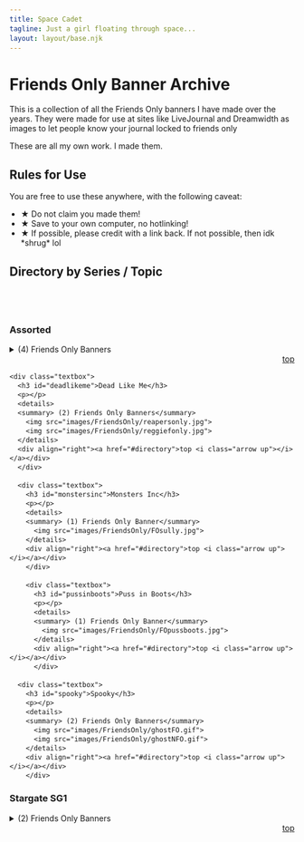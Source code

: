 ```yaml
---
title: Space Cadet
tagline: Just a girl floating through space...
layout: layout/base.njk
---
```


<h1>Friends Only Banner Archive</h1>
<p>This is a collection of all the Friends Only banners I have made over the years. They were made for use at sites like LiveJournal and Dreamwidth as images to let people know your journal locked to friends only</p>

<p>These are all my own work. I made them.</p>

<h2>Rules for Use</h2>
<p>You are free to use these anywhere, with the following caveat:</p>
<ul style="padding-left:20px;">
  <li><strong>&#9733;</strong> Do not claim you made them!</li>
  <li><strong>&#9733;</strong> Save to your own computer, no hotlinking! </li>
  <li><strong>&#9733;</strong> If possible, please credit with a link back. If not possible, then idk *shrug* lol</li>
</ul>

<h2 id="directory">Directory by Series / Topic</h2>

<div id="toc" style="padding:20px;"></div>

<div class="textbox">
  <h3 id="foassorted">Assorted</h3>
  <p></p>
  <details>
  <summary> (4) Friends Only Banners</summary>
    <img src="images/FriendsOnly/battyFO.jpg">
    <img src="images/FriendsOnly/FOnoose.jpg">
    <img src="images/FriendsOnly/FOrobots.gif">
    <img src="images/FriendsOnly/FO1.png">
  </details>
  <div align="right"><a href="#directory">top <i class="arrow up"></i></a></div>
  </div>

    <div class="textbox">
      <h3 id="deadlikeme">Dead Like Me</h3>
      <p></p>
      <details>
      <summary> (2) Friends Only Banners</summary>
        <img src="images/FriendsOnly/reapersonly.jpg">
        <img src="images/FriendsOnly/reggiefonly.jpg">
      </details>
      <div align="right"><a href="#directory">top <i class="arrow up"></i></a></div>
      </div>

      <div class="textbox">
        <h3 id="monstersinc">Monsters Inc</h3>
        <p></p>
        <details>
        <summary> (1) Friends Only Banner</summary>
          <img src="images/FriendsOnly/FOsully.jpg">
        </details>
        <div align="right"><a href="#directory">top <i class="arrow up"></i></a></div>
        </div>

        <div class="textbox">
          <h3 id="pussinboots">Puss in Boots</h3>
          <p></p>
          <details>
          <summary> (1) Friends Only Banner</summary>
            <img src="images/FriendsOnly/FOpussboots.jpg">
          </details>
          <div align="right"><a href="#directory">top <i class="arrow up"></i></a></div>
          </div>

      <div class="textbox">
        <h3 id="spooky">Spooky</h3>
        <p></p>
        <details>
        <summary> (2) Friends Only Banners</summary>
          <img src="images/FriendsOnly/ghostFO.gif">
          <img src="images/FriendsOnly/ghostNFO.gif">
        </details>
        <div align="right"><a href="#directory">top <i class="arrow up"></i></a></div>
        </div>

  <div class="textbox">
    <h3 id="foassorted">Stargate SG1</h3>
    <p></p>
    <details>
    <summary> (2) Friends Only Banners</summary>
      <img src="images/FriendsOnly/sg1friendsonly.jpg">
      <img src="images/FriendsOnly/sg1men.jpg">
    </details>
    <div align="right"><a href="#directory">top <i class="arrow up"></i></a></div>
    </div>



<!-- Template

  <div class="textbox">
    <h3 id=""></h3>
    <p></p>
    <details>
    <summary> (1) Icon</summary>
      <img src="images/100x100">
    </details>
    <div align="right"><a href="#icondirectory">top <i class="arrow up"></i></a></div>
    </div>

-->
